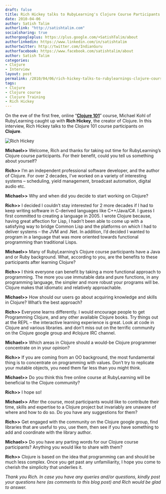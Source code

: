 ```yaml
---
draft: false
title: Rich Hickey talks to RubyLearning's Clojure Course Participants
date: 2010-04-06
author: Satish Talim
authorlink: "http://satishtalim.com"
socialsharing: true
authorgoogleplus: https://plus.google.com/+SatishTalim/about
authorlinkedin: https://www.linkedin.com/in/satishtalim
authortwitter: http://twitter.com/IndianGuru
authorfacebook: https://www.facebook.com/satishtalim/about
author: Satish Talim
categories:
- Clojure
- Interview
layout: post
permalink: /2010/04/06/rich-hickey-talks-to-rubylearnings-clojure-course-participants/
tags:
- Clojure
- Clojure course
- Clojure Training
- Rich Hickey
---
```

On the eve of the first free, online “**[Clojure
101](http://rubylearning.com/blog/2010/03/09/clojure-101-a-new-course/)**”
course, Michael Kohl of RubyLearning caught up with **Rich Hickey**, the
creator of Clojure. In this interview, Rich Hickey talks to the Clojure
101 course participants on **Clojure**.

![Rich
Hickey](http://rubylearning.com/images/RichHickey.jpg "Rich Hickey")

**Michael\>\>** Welcome, Rich and thanks for taking out time for
RubyLearning’s Clojure course participants. For their benefit, could you
tell us something about yourself?

**Rich\>\>** I’m an independent professional software developer, and the
author of Clojure. For over 2 decades, I’ve worked on a variety of
interesting systems – scheduling, yield management, broadcast
automation, digital audio etc.

**Michael\>\>** Why and when did you decide to start working on Clojure?

**Rich\>\>** I decided I couldn’t stay interested for 2 more decades if
I had to keep writing software in C-derived languages like C++/Java/C\#.
I guess I first committed to creating a language in 2005. I wrote
Clojure because, having great affection for Lisp, I hadn’t been able to
come up with a satisfying way to bridge Common Lisp and the platforms on
which I had to deliver systems – the JVM and .Net. In addition, I’d
decided I wanted to program in a language that was more oriented towards
functional programming than traditional Lisps.

**Michael\>\>** Many of RubyLearning’s Clojure course participants have
a Java and or Ruby background. What, according to you, are the benefits
to these participants after learning Clojure?

**Rich\>\>** I think everyone can benefit by taking a more functional
approach to programming. The more you use immutable data and pure
functions, in any programming language, the simpler and more robust your
programs will be. Clojure makes that idiomatic and relatively
approachable.

**Michael\>\>** How should our users go about acquiring knowledge and
skills in Clojure? What’s the best approach?

**Rich\>\>** Everyone learns differently. I would encourage people to
get Programming Clojure, and any other available Clojure books. Try
things out at the REPL – the interactive learning experience is great.
Look at code in Clojure and various libraries. and don’t miss out on the
terrific community on the Clojure google group and \#clojure IRC
channel.

**Michael\>\>** Which areas in Clojure should a would-be Clojure
programmer concentrate on in your opinion?

**Rich\>\>** If you are coming from an OO background, the most
fundamental thing is to concentrate on programming with values. Don’t
try to replicate your mutable objects, you need them far less than you
might think.

**Michael\>\>** Do you think this free online course at RubyLearning
will be beneficial to the Clojure community?

**Rich\>\>** I hope so!

**Michael\>\>** After the course, most participants would like to
contribute their time, skills and expertise to a Clojure project but
invariably are unaware of where and how to do so. Do you have any
suggestions for them?

**Rich\>\>** Get engaged with the community on the Clojure google group,
find libraries that are useful to you, use them, then see if you have
something to add and coordinate with the library author.

**Michael\>\>** Do you have any parting words for our Clojure course
participants? Anything you would like to share with them?

**Rich\>\>** Clojure is based on the idea that programming can and
should be much less complex. Once you get past any unfamiliarity, I hope
you come to cherish the simplicity that underlies it.

*Thank you Rich. In case you have any queries and/or questions, kindly
post your questions here (as comments to this blog post) and Rich would
be glad to answer.*
